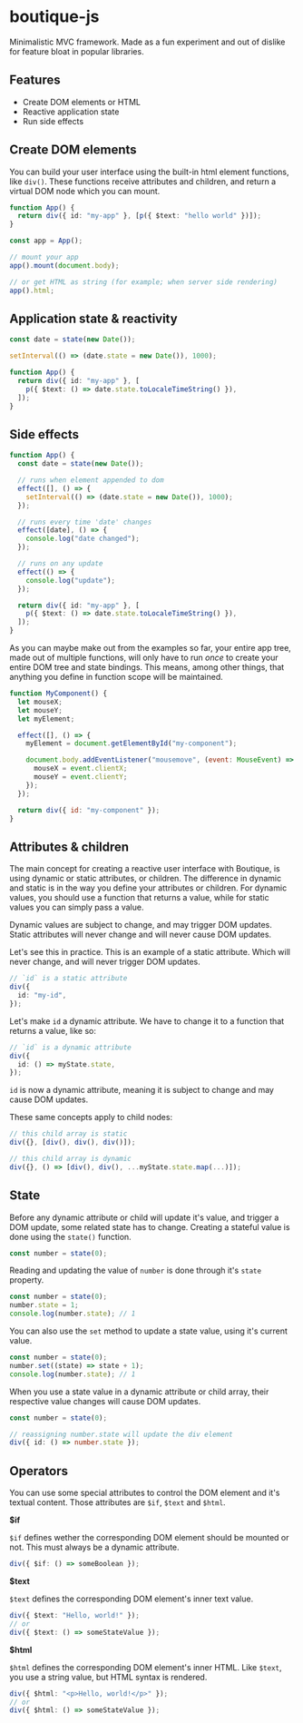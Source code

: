 # boutique-js

Minimalistic MVC framework. Made as a fun experiment and out of dislike for feature bloat in popular libraries.

## Features

- Create DOM elements or HTML
- Reactive application state
- Run side effects

## Create DOM elements

You can build your user interface using the built-in html element functions, like `div()`. These functions receive attributes and children, and return a virtual DOM node which you can mount.

```ts
function App() {
  return div({ id: "my-app" }, [p({ $text: "hello world" })]);
}

const app = App();

// mount your app
app().mount(document.body);

// or get HTML as string (for example; when server side rendering)
app().html;
```

## Application state & reactivity

```ts
const date = state(new Date());

setInterval(() => (date.state = new Date()), 1000);

function App() {
  return div({ id: "my-app" }, [
    p({ $text: () => date.state.toLocaleTimeString() }),
  ]);
}
```

## Side effects

```ts
function App() {
  const date = state(new Date());

  // runs when element appended to dom
  effect([], () => {
    setInterval(() => (date.state = new Date()), 1000);
  });

  // runs every time 'date' changes
  effect([date], () => {
    console.log("date changed");
  });

  // runs on any update
  effect(() => {
    console.log("update");
  });

  return div({ id: "my-app" }, [
    p({ $text: () => date.state.toLocaleTimeString() }),
  ]);
}
```

As you can maybe make out from the examples so far, your entire app tree, made out of multiple functions, will only have to run _once_ to create your entire DOM tree and state bindings. This means, among other things, that anything you define in function scope will be maintained.

```js
function MyComponent() {
  let mouseX;
  let mouseY;
  let myElement;

  effect([], () => {
    myElement = document.getElementById("my-component");

    document.body.addEventListener("mousemove", (event: MouseEvent) => {
      mouseX = event.clientX;
      mouseY = event.clientY;
    });
  });

  return div({ id: "my-component" });
}
```

## Attributes & children

The main concept for creating a reactive user interface with Boutique, is using dynamic or static attributes, or children. The difference in dynamic and static is in the way you define your attributes or children. For dynamic values, you should use a function that returns a value, while for static values you can simply pass a value.

Dynamic values are subject to change, and may trigger DOM updates. Static attributes will never change and will never cause DOM updates.

Let's see this in practice. This is an example of a static attribute. Which will never change, and will never trigger DOM updates.

```ts
// `id` is a static attribute
div({
  id: "my-id",
});
```

Let's make `id` a dynamic attribute. We have to change it to a function that returns a value, like so:

```ts
// `id` is a dynamic attribute
div({
  id: () => myState.state,
});
```

`id` is now a dynamic attribute, meaning it is subject to change and may cause DOM updates.

These same concepts apply to child nodes:

```ts
// this child array is static
div({}, [div(), div(), div()]);

// this child array is dynamic
div({}, () => [div(), div(), ...myState.state.map(...)]);
```

## State

Before any dynamic attribute or child will update it's value, and trigger a DOM update, some related state has to change. Creating a stateful value is done using the `state()` function.

```ts
const number = state(0);
```

Reading and updating the value of `number` is done through it's `state` property.

```ts
const number = state(0);
number.state = 1;
console.log(number.state); // 1
```

You can also use the `set` method to update a state value, using it's current value.

```ts
const number = state(0);
number.set((state) => state + 1);
console.log(number.state); // 1
```

When you use a state value in a dynamic attribute or child array, their respective value changes will cause DOM updates.

```ts
const number = state(0);

// reassigning number.state will update the div element
div({ id: () => number.state });
```

## Operators

You can use some special attributes to control the DOM element and it's textual content.
Those attributes are `$if`, `$text` and `$html`.

**$if**

`$if` defines wether the corresponding DOM element should be mounted or not. This must always be a dynamic attribute.

```ts
div({ $if: () => someBoolean });
```

**$text**

`$text` defines the corresponding DOM element's inner text value.

```ts
div({ $text: "Hello, world!" });
// or
div({ $text: () => someStateValue });
```

**$html**

`$html` defines the corresponding DOM element's inner HTML. Like `$text`, you use a string value, but HTML syntax is rendered.

```ts
div({ $html: "<p>Hello, world!</p>" });
// or
div({ $html: () => someStateValue });
```
